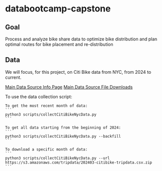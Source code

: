 # databootcamp-capstone

## Goal

Process and analyze bike share data to optimize bike distribution and plan optimal routes for bike placement and re-distribution

## Data

We will focus, for this project, on Citi Bike data from NYC, from 2024 to current.

[Main Data Source Info Page](https://citibikenyc.com/system-data)
[Main Data Source File Downloads](https://s3.amazonaws.com/tripdata/index.html)

To use the data collection script:

    To get the most recent month of data:
    ```
    python3 scripts/collectCitiBikeNycData.py
    ```

    To get all data starting from the beginning of 2024:
    ```
    python3 scripts/collectCitiBikeNycData.py --backfill
    ```

    To download a specific month of data:
    ```
    python3 scripts/collectCitiBikeNycData.py --url https://s3.amazonaws.com/tripdata/202403-citibike-tripdata.csv.zip
    ```